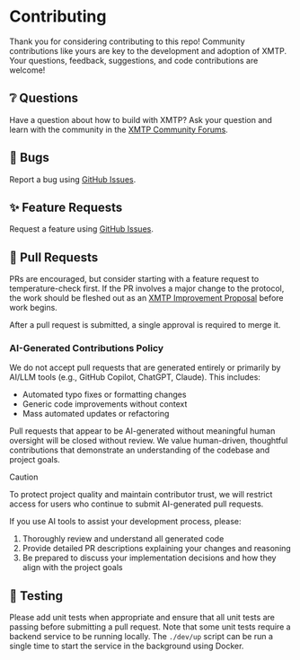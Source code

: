 # Contributing

Thank you for considering contributing to this repo! Community contributions like yours are key to the development and adoption of XMTP. Your questions, feedback, suggestions, and code contributions are welcome!

## ❔ Questions

Have a question about how to build with XMTP? Ask your question and learn with the community in the [XMTP Community Forums](https://community.xmtp.org/).

## 🐞 Bugs

Report a bug using [GitHub Issues](https://github.com/ephemeraHQ/convos-app/issues).

## ✨ Feature Requests

Request a feature using [GitHub Issues](https://github.com/ephemeraHQ/convos-app/issues).

## 🔀 Pull Requests

PRs are encouraged, but consider starting with a feature request to temperature-check first. If the PR involves a major change to the protocol, the work should be fleshed out as an [XMTP Improvement Proposal](https://community.xmtp.org/t/xip-0-xip-purpose-process-guidelines/475) before work begins.

After a pull request is submitted, a single approval is required to merge it.

### AI-Generated Contributions Policy

We do not accept pull requests that are generated entirely or primarily by AI/LLM tools (e.g., GitHub Copilot, ChatGPT, Claude). This includes:

- Automated typo fixes or formatting changes
- Generic code improvements without context
- Mass automated updates or refactoring

Pull requests that appear to be AI-generated without meaningful human oversight will be closed without review. We value human-driven, thoughtful contributions that demonstrate an understanding of the codebase and project goals.

> [!CAUTION]
> To protect project quality and maintain contributor trust, we will restrict access for users who continue to submit AI-generated pull requests.

If you use AI tools to assist your development process, please:

1. Thoroughly review and understand all generated code
2. Provide detailed PR descriptions explaining your changes and reasoning
3. Be prepared to discuss your implementation decisions and how they align with the project goals

## 🧪 Testing

Please add unit tests when appropriate and ensure that all unit tests are passing before submitting a pull request. Note that some unit tests require a backend service to be running locally. The `./dev/up` script can be run a single time to start the service in the background using Docker.
